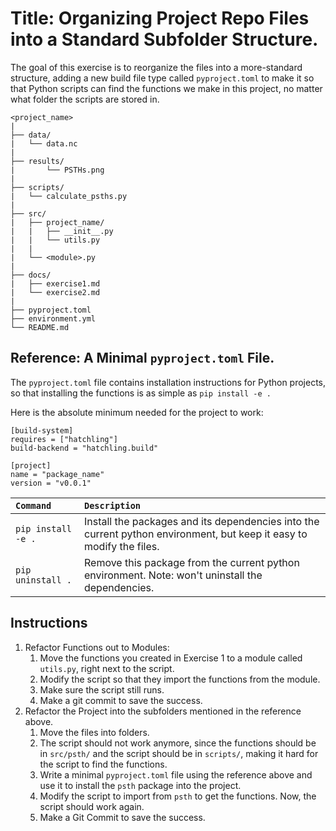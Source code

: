 # Title: Organizing Project Repo Files into a Standard Subfolder Structure.

The goal of this exercise is to reorganize the files into a more-standard structure,
adding a new build file type called `pyproject.toml` to make it so that Python scripts can find the functions we make in this project, no matter what folder the scripts are stored in.

```
<project_name>
|
├── data/
|   └── data.nc
|
├── results/
|       └── PSTHs.png
|
├── scripts/
|   └── calculate_psths.py
|
├── src/
|   ├── project_name/
|   |   ├── __init__.py
|   |   └── utils.py
|   |
|   └── <module>.py
|    
├── docs/
|   ├── exercise1.md
|   └── exercise2.md
|
├── pyproject.toml
├── environment.yml
└── README.md
```


## Reference: A Minimal `pyproject.toml` File.

The `pyproject.toml` file contains installation instructions for Python projects, so that installing the functions is as simple as `pip install -e .`

Here is the absolute minimum needed for the project to work:
```
[build-system]
requires = ["hatchling"]
build-backend = "hatchling.build"

[project]
name = "package_name"
version = "v0.0.1"
```

| **`Command`** | **`Description`** |
| :-- | :-- |
| `pip install -e .` | Install the packages and its dependencies into the current python environment, but keep it easy to modify the files. |
| `pip uninstall .` | Remove this package from the current python environment.  Note: won't uninstall the dependencies. |

## Instructions

1. Refactor Functions out to Modules: 
    1. Move the functions you created in Exercise 1 to a module called `utils.py`, right next to the script.
    2. Modify the script so that they import the functions from the module.
    3. Make sure the script still runs.
    4. Make a git commit to save the success.
2. Refactor the Project into the subfolders mentioned in the reference above.
    1. Move the files into folders.
    2. The script should not work anymore, since the functions should be in `src/psth/` and the script should be in `scripts/`, making it hard for the script to find the functions.
    3. Write a minimal `pyproject.toml` file using the reference above and use it to install the `psth` package into the project. 
    4. Modify the script to import from `psth` to get the functions.  Now, the script should work again.
    5. Make a Git Commit to save the success.


